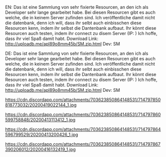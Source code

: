 EN:
Das ist eine Sammlung von sehr fixierte Resourcen, an den ich als Developer sehr lange gearbeitet habe. Bei diesen Resourcen gibt es auch welche, die in keinem Server zufinden sind. Ich veröffentliche damit nicht die datenbank, denn ich will, dass ihr selbt auch einbisschen diese Resourcen kenn, indem ihr selbst die Dantenbank aufbaut. Ihr könnt diese Resourcen auch testen, indem ihr connect zu disem Server (IP: ) Ich hoffe, dass ihr viel Spaß damit habt. 
Download Link: http://uploadb.me/apl89o8mm45b/SM.zip.html
Dev: SM

DE:
Das ist eine Sammlung von sehr fixierte Resourcen, an den ich als Developer sehr lange gearbeitet habe. Bei diesen Resourcen gibt es auch welche, die in keinem Server zufinden sind. Ich veröffentliche damit nicht die datenbank, denn ich will, dass ihr selbt auch einbisschen diese Resourcen kenn, indem ihr selbst die Dantenbank aufbaut. Ihr könnt diese Resourcen auch testen, indem ihr connect zu disem Server (IP: ) Ich hoffe, dass ihr viel Spaß damit habt. 
Download Link: http://uploadb.me/apl89o8mm45b/SM.zip.html
Dev: SM

https://cdn.discordapp.com/attachments/703623850864148531/714797850818773032/20200419022144_1.jpg

https://cdn.discordapp.com/attachments/703623850864148531/714797860599758848/20200413113412_1.jpg

https://cdn.discordapp.com/attachments/703623850864148531/714797864596799529/20200413200426_1.jpg

https://cdn.discordapp.com/attachments/703623850864148531/714797867390206012/20200416132419_1.jpg
